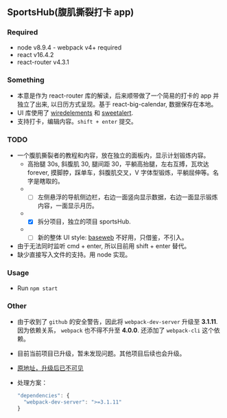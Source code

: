 ## SportsHub(腹肌撕裂打卡 app)

### Required
* node v8.9.4 - webpack v4+ required
* react v16.4.2
* react-router v4.3.1

### Something
* 本意是作为 react-router 库的解读，后来顺带做了一个简易的打卡的 app 并独立了出来, 以日历方式呈现。基于 react-big-calendar, 数据保存在本地。
* UI 库使用了 [wiredelements](https://github.com/wiredjs/wired-elements) 和 [sweetalert](https://sweetalert.js.org/docs/).
* 支持打卡，编辑内容。`shift + enter` 提交。

### TODO
* 一个腹肌撕裂者的教程和内容，放在独立的面板内，显示计划锻炼内容。
    * 高抬腿 30s, 斜腹肌 30, 腿间距 30，平躺高抬腿，左右互搏，瓦坎达 forever, 摸脚脖，踩单车，斜腹肌交叉，V 字体型锻炼，平躺屈伸等。名字是瞎取的。
    * - [ ] 左侧悬浮的导航侧边栏，右边一面竖向显示数据，右边一面显示锻炼内容，一面显示月历。
    * - [x] 拆分项目，独立的项目 sportsHub.
    * - [ ] 新的整体 UI style: [baseweb](https://baseweb.design/components/select/) 不好用，只借鉴，不引入。
* 由于无法同时监听 cmd + enter, 所以目前用 shift + enter 替代。
* 缺少直接写入文件的支持。用 node 实现。

### Usage
* Run `npm start`

### Other

* 由于收到了 `github` 的安全警告，因此将 `webpack-dev-server` 升级至 **3.1.11**. 因为依赖关系， `webpack` 也不得不升至 **4.0.0**. 还添加了 `webpack-cli` 这个依赖。
* 目前当前项目已升级，暂未发现问题。其他项目后续也会升级。
* [原地址，升级后已不可见](https://github.com/kyriejoshua/react-tutorial/network/alert/react-router-deep/package.json/webpack-dev-server/open)
* 处理方案：

  ```javascript
  "dependencies": {
    "webpack-dev-server": ">=3.1.11"
  }
  ```
